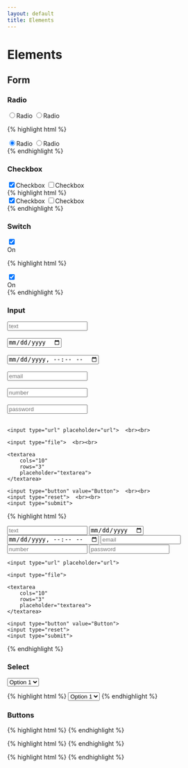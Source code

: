 ```yaml
---
layout: default
title: Elements
---
```


<h1>Elements</h1>

<h2>Form</h2>

<h3>Radio</h3>
<div class="dp--radio">
    <label
        ><input
          type="radio"
          name="radio"
          checked="checked"
        />Radio
    </label>
    <label>
        <input
          type="radio"
          name="radio"
        />Radio
    </label>    
</div>

{% highlight html %}
<div class="dp--radio">
    <label
        ><input
          type="radio"
          name="radio"
          checked="checked"
        />Radio
    </label>
    <label>
        <input
          type="radio"
          name="radio"
        />Radio
    </label>    
</div>
{% endhighlight %}


<h3>Checkbox</h3>
<div class="dp--checkbox">
    <label
          ><input
            type="checkbox"
            name="checkbox"
            checked="checked"
          />Checkbox
    </label>
    <label
        ><input
        type="checkbox"            
        name="checkbox"
        />Checkbox
    </label>    
</div>
{% highlight html %}
<div class="dp--checkbox">
    <label
          ><input
            type="checkbox"
            name="checkbox"
            checked="checked"
          />Checkbox
    </label>
    <label
        ><input
        type="checkbox"            
        name="checkbox"
        />Checkbox
    </label>    
</div>
{% endhighlight %}


<h3>Switch</h3>
<div class="dp--switch">    
      <label class="rwmb-switch-label rwmb-switch-label--rounded">
        <input
          type="checkbox"
          checked="checked"
        />
        <div class="rwmb-switch-status">
          <span class="rwmb-switch-slider"></span>
          <span class="rwmb-switch-on">On</span>
          <span class="rwmb-switch-off"></span>
        </div>
      </label>
</div>

{% highlight html %}
<div class="dp--switch">    
      <label class="rwmb-switch-label rwmb-switch-label--rounded">
        <input
          type="checkbox"
          checked="checked"
        />
        <div class="rwmb-switch-status">
          <span class="rwmb-switch-slider"></span>
          <span class="rwmb-switch-on">On</span>
          <span class="rwmb-switch-off"></span>
        </div>
      </label>
</div>
{% endhighlight %}



<h3>Input</h3>

<div class="dp--input">
    <input type="text" placeholder="text"> <br><br>
    <input type="date"> <br><br>
    <input type="datetime-local">  <br><br>
    <input type="email" placeholder="email">  <br><br>
    <input type="number" placeholder="number">  <br><br>
    <input type="password" placeholder="password">  <br><br>

    <input type="url" placeholder="url">  <br><br>
    
    <input type="file">  <br><br>

    <textarea
        cols="10"
        rows="3"
        placeholder="textarea">
    </textarea>    

    <input type="button" value="Button">  <br><br>
    <input type="reset">  <br><br>
    <input type="submit">    
</div>    

{% highlight html %}
<div class="dp--input">
    <input type="text" placeholder="text">
    <input type="date">
    <input type="datetime-local"> 
    <input type="email" placeholder="email"> 
    <input type="number" placeholder="number"> 
    <input type="password" placeholder="password"> 

    <input type="url" placeholder="url"> 
    
    <input type="file"> 

    <textarea
        cols="10"
        rows="3"
        placeholder="textarea">
    </textarea>    

    <input type="button" value="Button"> 
    <input type="reset"> 
    <input type="submit">    
</div>   
{% endhighlight %}

<h3>Select</h3>
<label class="dp--select">
    <select name="something">
        <option value="one">Option 1</option>
        <option value="two">Option 2</option>
        <option value="three">Option 3</option>
    </select>
</label>

{% highlight html %}
<label class="dp--select">
    <select name="something">
        <option value="one">Option 1</option>
        <option value="two">Option 2</option>
        <option value="three">Option 3</option>
    </select>
</label>
{% endhighlight %}

<h3>Buttons</h3>

<a href="#" class="btn--pri"></a>
{% highlight html %}
<a href="#" class="btn--pri"></a>
{% endhighlight %}

<a href="#" class="btn--sec"></a>
{% highlight html %}
<a href="#" class="btn--sec"></a>
{% endhighlight %}

<a href="#" class="btn--outline"></a>
{% highlight html %}
<a href="#" class="btn--outline"></a>
{% endhighlight %}